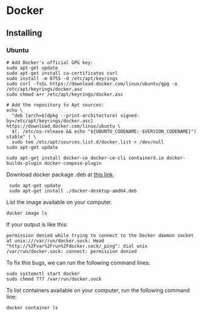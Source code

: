 # Docker
## Installing
### Ubuntu
```shell
# Add Docker's official GPG key:
sudo apt-get update
sudo apt-get install ca-certificates curl
sudo install -m 0755 -d /etc/apt/keyrings
sudo curl -fsSL https://download.docker.com/linux/ubuntu/gpg -o /etc/apt/keyrings/docker.asc
sudo chmod a+r /etc/apt/keyrings/docker.asc

# Add the repository to Apt sources:
echo \
  "deb [arch=$(dpkg --print-architecture) signed-by=/etc/apt/keyrings/docker.asc] https://download.docker.com/linux/ubuntu \
  $(. /etc/os-release && echo "${UBUNTU_CODENAME:-$VERSION_CODENAME}") stable" | \
  sudo tee /etc/apt/sources.list.d/docker.list > /dev/null
sudo apt-get update
```

```shell
sudo apt-get install docker-ce docker-ce-cli containerd.io docker-buildx-plugin docker-compose-plugin
```

Download docker package .deb at [this link](https://docs.docker.com/desktop/setup/install/linux/ubuntu/).

```shell
 sudo apt-get update
 sudo apt-get install ./docker-desktop-amd64.deb
```

List the image available on your computer.

```shell
docker image ls
```

If your output is like this:

```
permission denied while trying to connect to the Docker daemon socket at unix:///var/run/docker.sock: Head "http://%2Fvar%2Frun%2Fdocker.sock/_ping": dial unix /var/run/docker.sock: connect: permission denied
```

To fix this bugs, we can run the following command lines:

```shell
sudo systemctl start docker
sudo chmod 777 /var/run/docker.sock
```

To list containers available on your computer, run the following command line:

```shell
docker container ls
```

